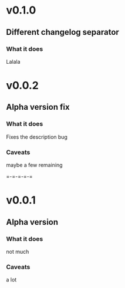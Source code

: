 # v0.1.0
## Different changelog separator
### What it does
Lalala

<!-- -->

# v0.0.2
## Alpha version fix
### What it does
Fixes the description bug
### Caveats
maybe a few remaining

=-=-=-=-=

# v0.0.1
## Alpha version
### What it does
not much
### Caveats
a lot
